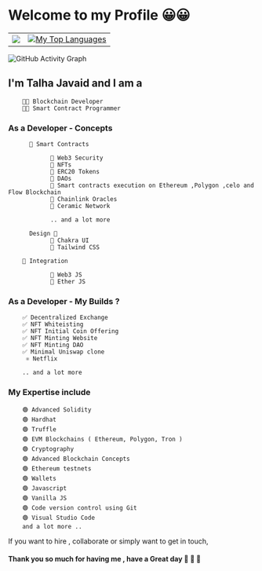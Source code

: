 # Welcome to my Profile 😀😀

<table  align="center">
  <tr>
    <td align="left">
       <a href="http://www.github.com/Talha-Javaid"><img src="https://github-readme-streak-stats.herokuapp.com/?user=Talha-Javaid&background=0D1117&ring=00dede&fire=00ffff&currStreakNum=ffffff&currStreakLabel=00dede&sideNums=ffffff&sideLabels=ffffff&dates=ffffff&hide_border=true" /></a>
    </td>
    <td align="right">
      <a href="https://github.com/Talha-Javaid"><img alt="My Top Languages" src="https://github-readme-stats.vercel.app/api/top-langs/?username=umaresso&langs_count=10&count_private=true&layout=compact&theme=react&hide_border=true&bg_color=0D1117&exclude_repo=GameSellShop"/></a>
    </td>
  </tr>
</table>

![GitHub Activity Graph](https://activity-graph.herokuapp.com/graph?username=Talha-Javaid&theme=react-dark&bg_color=1a2431&color=f0f3f7&line=00ffff&point=FFFFFF&hide_border=true&width=200px)

##      I'm Talha Javaid and I am a
        
        👨‍💻 Blockchain Developer
        👨‍🏫 Smart Contract Programmer

### As a Developer -  Concepts
          
          📃 Smart Contracts
        
                💠 Web3 Security
                💠 NFTs
                💠 ERC20 Tokens
                💠 DAOs 
                💠 Smart contracts execution on Ethereum ,Polygon ,celo and Flow Blockchain
                💠 Chainlink Oracles
                💠 Ceramic Network

                .. and a lot more
                
          Design 🎨
                💠 Chakra UI
                💠 Tailwind CSS
                
        🚀 Integration
       
                💠 Web3 JS
                💠 Ether JS
      
### As a Developer - My Builds ?
        
        ✅ Decentralized Exchange
        ✅ NFT Whiteisting
        ✅ NFT Initial Coin Offering
        ✅ NFT Minting Website
        ✅ NFT Minting DAO
        ✅ Minimal Uniswap clone 
         ⚛ Netflix 
        
        .. and a lot more 


### My Expertise include

        🟢 Advanced Solidity
        🟢 Hardhat
        🟢 Truffle
        🟢 EVM Blockchains ( Ethereum, Polygon, Tron )
        🟢 Cryptography
        🟢 Advanced Blockchain Concepts 
        🟢 Ethereum testnets
        🟢 Wallets
        🟢 Javascript
        🟢 Vanilla JS
        🟢 Code version control using Git
        🟢 Visual Studio Code
        and a lot more .. 

If you want to hire , collaborate or simply want to get in touch,  

[LinkedInn]: https://www.linkedin.com/in/talhajavaidmalik/
[Twitter]: https://twitter.com/imtalhajavaid
[Github]: https://github.com/Talha-Javaid


#### Thank you so much for having me , have a Great day 🥳 🎊 🎉

